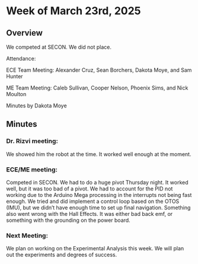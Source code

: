 # Week of March 23rd, 2025 

## Overview 

We competed at SECON. We did not place. 

 

Attendance:  

ECE Team Meeting: Alexander Cruz, Sean Borchers, Dakota Moye, and Sam Hunter 

ME Team Meeting: Caleb Sullivan, Cooper Nelson, Phoenix Sims, and Nick Moulton 

 

Minutes by Dakota Moye 

## Minutes 

### Dr. Rizvi meeting: 

We showed him the robot at the time. It worked well enough at the moment. 

 

### ECE/ME meeting: 

Competed in SECON. We had to do a huge pivot Thursday night. It worked well, but it was too bad of a pivot. We had to account for the PID not working due to the Arduino Mega processing in the interrupts not being fast enough. We tried and did implement a control loop based on the OTOS (IMU), but we didn’t have enough time to set up final navigation. Something also went wrong with the Hall Effects. It was either bad back emf, or something with the grounding on the power board. 

 

### Next Meeting: 

We plan on working on the Experimental Analysis this week. We will plan out the experiments and degrees of success.
